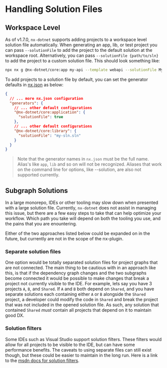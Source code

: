 # Handling Solution Files

## Workspace Level

As of v1.7.0, `nx-dotnet` supports adding projects to a workspace level solution file automatically. When generating an app, lib, or test project you can pass `--solutionFile` to add the project to the default solution at the workspace root. Alternatively, you can pass `--solutionFile {path/to/sln}` to add the project to a custom solution file. This should look something like:

```bash
npx nx g @nx-dotnet/core:app my-api --template webapi --solutionFile MyCompany.sln
```

To add projects to a solution file by default, you can set the generator defaults in [nx.json](https://nx.dev/l/a/core-concepts/configuration#nxjson) as below:

```json
{
  // ... more nx.json configuration
  "generators": {
    // ... other default configurations
    "@nx-dotnet/core:application": {
      "solutionFile": true
    },
    // ... other default configurations
    "@nx-dotnet/core:library": {
      "solutionFile": "my-sln.sln"
    }
  }
}
```

> Note that the generator names in `nx.json` must be the full name. Alias's like `app`, `lib` and so on will not be recognized. Aliases that work on the command line for options, like --solution, are also not supported currently.

## Subgraph Solutions

In a large monorepo, IDEs or other tooling may slow down when presented with a large solution file. Currently, `nx-dotnet` does not assist in managing this issue, but there are a few easy steps to take that can help optimize your workflow. Which path you take will depend on both the tooling you use, and the pains that you are enountering.

Either of the two approaches listed below could be expanded on in the future, but currently are not in the scope of the nx-plugin.

### Separate solution files

One option would be totally separated solution files for project graphs that are not connected. The main thing to be cautious with in an approach like this, is that if the dependency graph changes and the two subgraphs become connected it would be possible to make changes that break a project not currently visible to the IDE. For example, lets say you have 3 projects `A`, `B`, and `Shared`. If `A` and `B` both depend on `Shared`, and you have separate solutions each containing either `A` or `B` alongside the `Shared` project, a developer could modify the code in `Shared` and break the project that was not included in the opened solution file. As such, any solution that contained `Shared` _must_ contain all projects that depend on it to maintain good DX.

### Solution filters

Some IDEs such as Visual Studio support solution filters. These filters would allow for all projects to be visible to the IDE, but can have some performance benefits. The caveats to using separate files can still exist though, but these could be easier to maintain in the long run. Here is a link to the [msdn docs for solution filters](https://docs.microsoft.com/en-us/visualstudio/ide/filtered-solutions?view=vs-2022).
